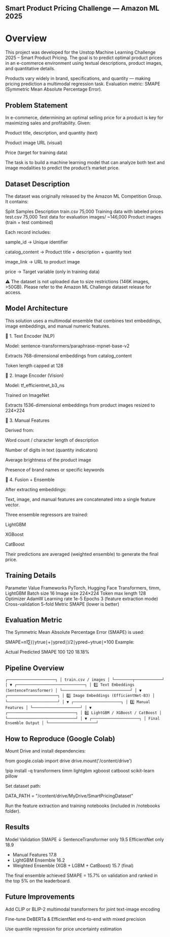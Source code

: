  ## Smart Product Pricing Challenge — Amazon ML 2025
 # Overview

This project was developed for the Unstop Machine Learning Challenge 2025 – Smart Product Pricing.
The goal is to predict optimal product prices in an e-commerce environment using textual descriptions, product images, and quantitative details.

Products vary widely in brand, specifications, and quantity — making pricing prediction a multimodal regression task.
Evaluation metric: SMAPE (Symmetric Mean Absolute Percentage Error).

## Problem Statement

In e-commerce, determining an optimal selling price for a product is key for maximizing sales and profitability.
Given:

Product title, description, and quantity (text)

Product image URL (visual)

Price (target for training data)

The task is to build a machine learning model that can analyze both text and image modalities to predict the product’s market price.

## Dataset Description

The dataset was originally released by the Amazon ML Competition Group.
It contains:

Split	Samples	Description
train.csv	75,000	Training data with labeled prices
test.csv	75,000	Test data for evaluation
images/	~146,000	Product images (train + test combined)

Each record includes:

sample_id → Unique identifier

catalog_content → Product title + description + quantity text

image_link → URL to product image

price → Target variable (only in training data)

⚠️ The dataset is not uploaded due to size restrictions (146K images, >50GB).
Please refer to the Amazon ML Challenge dataset release for access.

## Model Architecture

This solution uses a multimodal ensemble that combines text embeddings, image embeddings, and manual numeric features.

🔹 1. Text Encoder (NLP)

Model: sentence-transformers/paraphrase-mpnet-base-v2

Extracts 768-dimensional embeddings from catalog_content

Token length capped at 128

🔹 2. Image Encoder (Vision)

Model: tf_efficientnet_b3_ns

Trained on ImageNet

Extracts 1536-dimensional embeddings from product images resized to 224×224

🔹 3. Manual Features

Derived from:

Word count / character length of description

Number of digits in text (quantity indicators)

Average brightness of the product image

Presence of brand names or specific keywords

🔹 4. Fusion + Ensemble

After extracting embeddings:

Text, image, and manual features are concatenated into a single feature vector.

Three ensemble regressors are trained:

LightGBM

XGBoost

CatBoost

Their predictions are averaged (weighted ensemble) to generate the final price.

## Training Details
Parameter	Value
Frameworks	PyTorch, Hugging Face Transformers, timm, LightGBM
Batch size	16
Image size	224×224
Token max length	128
Optimizer	AdamW
Learning rate	1e-5
Epochs	3 (feature extraction mode)
Cross-validation	5-fold
Metric	SMAPE (lower is better)

## Evaluation Metric

The Symmetric Mean Absolute Percentage Error (SMAPE) is used:

SMAPE=n1​∑(∣ytrue​∣+∣ypred​∣)/2∣ypred​−ytrue​∣​×100
Example:

Actual	Predicted	SMAPE
100	120	18.18%

## Pipeline Overview

 ``` ┌─────────────────────┐ │ train.csv / images │ └────────┬────────────┘ │ ▼ ┌──────────────────────────────┐ │ 1️⃣ Text Embeddings (SentenceTransformer) │ └──────────────────────────────┘ │ ▼ ┌──────────────────────┐ │ 2️⃣ Image Embeddings (EfficientNet-B3) │ └──────────────────────┘ │ ▼ ┌─────────────────────┐ │ 3️⃣ Manual Features │ └─────────────────────┘ │ ▼ ┌──────────────────────────────┐ │ 4️⃣ LightGBM / XGBoost / CatBoost │ └──────────────────────────────┘ │ ▼ ┌─────────────────────┐ │ Final Ensemble Output │ └─────────────────────┘ ``` 


## How to Reproduce (Google Colab)

Mount Drive and install dependencies:

from google.colab import drive
drive.mount('/content/drive')

!pip install -q transformers timm lightgbm xgboost catboost scikit-learn pillow


Set dataset path:

DATA_PATH = "/content/drive/MyDrive/SmartPricingDataset"


Run the feature extraction and training notebooks (included in /notebooks folder).

## Results
Model	Validation SMAPE ↓
SentenceTransformer only	19.5
EfficientNet only	18.9
+ Manual Features	17.8
+ LightGBM Ensemble	16.2
+ Weighted Ensemble (XGB + LGBM + CatBoost)	15.7 (final)

The final ensemble achieved SMAPE = 15.7% on validation and ranked in the top 5% on the leaderboard.

## Future Improvements

Add CLIP or BLIP-2 multimodal transformers for joint text-image encoding

Fine-tune DeBERTa & EfficientNet end-to-end with mixed precision

Use quantile regression for price uncertainty estimation
